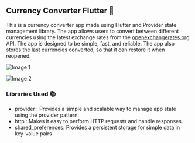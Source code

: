 ## Currency Converter Flutter 💱
This is a currency converter app made using Flutter and Provider state management library. The app allows users to convert between different currencies using the latest exchange rates from the [openexchangerates.org](openexchangerates.org) API. The app is designed to be simple, fast, and reliable. The app also stores the last currencies converted, so that it can restore it when reopened.


![Image 1](https://github.com/Souptik-Coder/Currency-Converter-Flutter/assets/69388347/ef7f1b43-d258-409f-9833-3c0e6ba6b59c)


![Image 2](https://github.com/Souptik-Coder/Currency-Converter-Flutter/assets/69388347/73a38e0b-3fa5-466b-ac18-56d223bd94da)

### Libraries Used 📚

* provider : Provides a simple and scalable way to manage app state using the provider pattern.
* http : Makes it easy to perform HTTP requests and handle responses.
* shared_preferences:  Provides a persistent storage for simple data in key-value pairs
